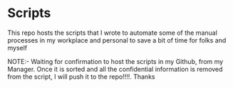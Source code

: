 # Scripts
This repo hosts the scripts that I wrote to automate some of the manual processes in my workplace and personal to save a bit of time for folks and myself



NOTE:- Waiting for confirmation to host the scripts in my Github, from my Manager. Once it is sorted and all the confidential information is removed from the script, I will push it to the repo!!!!. Thanks
